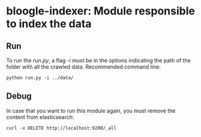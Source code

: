 # bloogle-indexer: Module responsible to index the data

## Run
To run the *run.py*, a flag *-i* must be in the options indicating the path of the folder with all the crawled data. Recommended command line:
```
python run.py -i ../data/
```

## Debug
In case that you want to run this module again, you must remove the content from elasticsearch:
```
curl -x DELETE http://localhost:9200/_all
```